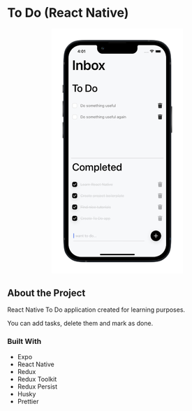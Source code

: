 # To Do (React Native)

<p align="center">
  <img src="doc/screenshot.png" width="300" alt="App Screenshot">
</p>

## About the Project

React Native To Do application created for learning purposes.

You can add tasks, delete them and mark as done.

### Built With

- Expo
- React Native
- Redux
- Redux Toolkit
- Redux Persist
- Husky
- Prettier

